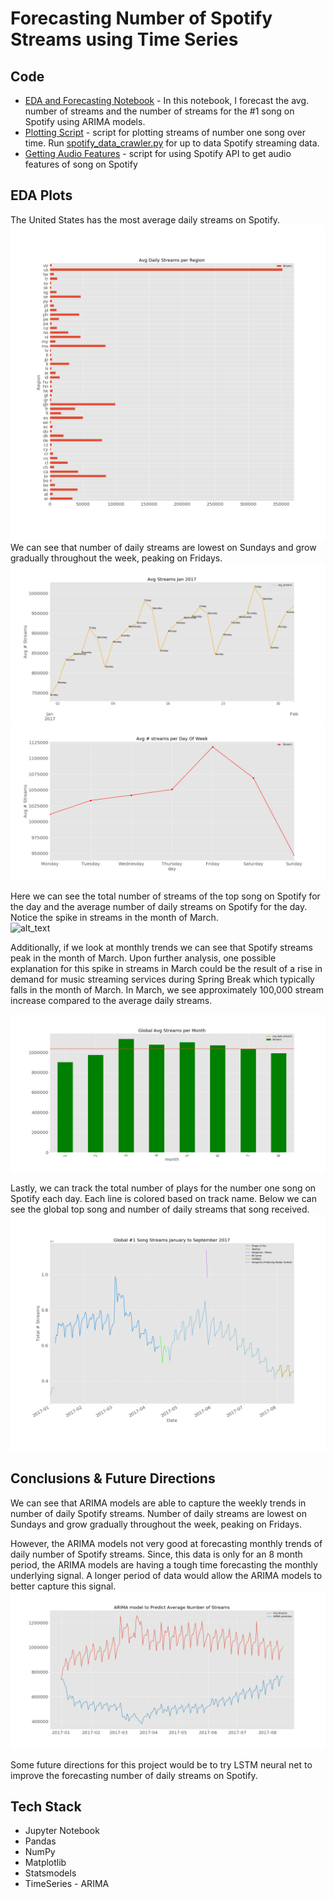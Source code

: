 # Forecasting Number of Spotify Streams using Time Series

## Code
* [EDA and Forecasting Notebook](https://github.com/maxgrossenbacher/kaggle_spotify/blob/master/src/Spotify_Time_Series.ipynb) - In this notebook, I forecast the avg. number of streams and the number of streams for the #1 song on Spotify using ARIMA models.
* [Plotting Script](https://github.com/maxgrossenbacher/Forecasting_daily_spotify_streams/blob/master/src/spotify_plot_top_song.py) - script for plotting streams of number one song over time. Run [spotify_data_crawler.py](https://github.com/maxgrossenbacher/Forecasting_daily_spotify_streams/blob/master/src/spotify_data_crawler.py) for up to data Spotify streaming data.
* [Getting Audio Features](https://github.com/maxgrossenbacher/kaggle_spotify/blob/master/src/spotify_data_collection.py) - script for using Spotify API to get audio features of song on Spotify  

## EDA Plots
The United States has the most average daily streams on Spotify.
![alt_text](images/Avg_Daily_Streams_per_Region.png)
We can see that number of daily streams are lowest on Sundays and grow gradually throughout the week, peaking on Fridays.
![alt_text](images/Avg_Streaming_Jan_2017.png)
![alt_text](images/Avg_Streaming_Day_of_Week.png)

Here we can see the total number of streams of the top song on Spotify for the day and the average number of daily streams on Spotify for the day. Notice the spike in streams in the month of March.  
![alt_text](avg_streams_v.s_streams_#1_song.png)

Additionally, if we look at monthly trends we can see that Spotify streams peak in the month of March. Upon further analysis, one possible explanation for this spike in streams in March could be the result of a rise in demand for music streaming services during Spring Break which typically falls in the month of March. In March, we see approximately 100,000 stream increase compared to the average daily streams.  

![alt_text](images/avg_streams_per_month.png)

Lastly, we can track the total number of plays for the number one song on Spotify each day. Each line is colored based on track name. Below we can see the global top song and number of daily streams that song received.  
![alt_text](images/Global_%231_Song_Streams_January_to_September_2017.png)

## Conclusions & Future Directions
We can see that ARIMA models are able to capture the weekly trends in number of daily Spotify streams. Number of daily streams are lowest on Sundays and grow gradually throughout the week, peaking on Fridays.

However, the ARIMA models not very good at forecasting monthly trends of daily number of Spotify streams. Since, this data is only for an 8 month period, the ARIMA models are having a tough time forecasting the monthly underlying signal. A longer period of data would allow the ARIMA models to better capture this signal.  
![alt_text](images/ARIMA_model_to_Predict_Average_Number_of_Streams.png)

Some future directions for this project would be to try LSTM neural net to improve the forecasting number of daily streams on Spotify.

## Tech Stack
* Jupyter Notebook
* Pandas
* NumPy
* Matplotlib
* Statsmodels
* TimeSeries - ARIMA
